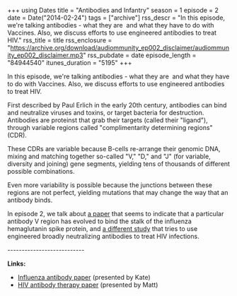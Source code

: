 +++
using Dates
title = "Antibodies and Infantry"
season = 1
episode = 2
date = Date("2014-02-24")
tags = ["archive"]
rss_descr = "In this episode, we're talking antibodies - what they are  and what they have to do with Vaccines. Also, we discuss efforts to use engineered antibodies to treat HIV."
rss_title = title
rss_enclosure = "https://archive.org/download/audiommunity_ep002_disclaimer/audiommunity_ep002_disclaimer.mp3"
rss_pubdate = date
episode_length = "84944540"
itunes_duration = "5195"
+++



In this episode, we're talking antibodies - what they are  and what they have to do with Vaccines. Also, we discuss efforts to use engineered antibodies to treat HIV.

First described by Paul Erlich in the early 20th century, antibodies can bind and neutralize viruses and toxins, or target bacteria for destruction. Antibodies are proteinst that grab their targets (called their "ligand"), through variable regions called "complimentarity determining regions" (CDR).

These CDRs are variable because B-cells re-arrange their genomic DNA, mixing and matching together so-called "V," "D," and "J" (for variable, diversity and joining) gene segments, yielding tens of thousands of different possible combinations.

Even more variability is possible because the junctions between these regions are not perfect, yielding mutations that may change the way that an antibody binds.

In episode 2, we talk about [a paper](http://www.ncbi.nlm.nih.gov/pubmed/22932267) that seems to indicate that a particular antibody V region has evolved to bind the stalk of the influenza hemaglutanin spike protein, and [a different study](http://www.ncbi.nlm.nih.gov/pmc/articles/PMC3057367/) that tries to use engineered broadly neutralizing antibodies to treat HIV infections.

\---------------------------

**Links:**

- [Influenza antibody paper](http://www.ncbi.nlm.nih.gov/pubmed/22932267) (presented by Kate)
- [HIV antibody therapy paper](http://www.ncbi.nlm.nih.gov/pmc/articles/PMC3057367/) (presented by Matt)

